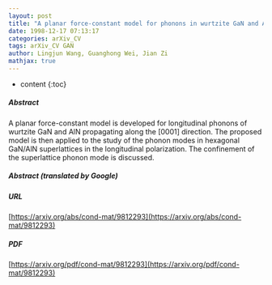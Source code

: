```yaml
---
layout: post
title: "A planar force-constant model for phonons in wurtzite GaN and AlN: Application to hexagonal GaN/AlN superlattices"
date: 1998-12-17 07:13:17
categories: arXiv_CV
tags: arXiv_CV GAN
author: Lingjun Wang, Guanghong Wei, Jian Zi
mathjax: true
---
```


* content
{:toc}

##### Abstract
A planar force-constant model is developed for longitudinal phonons of wurtzite GaN and AlN propagating along the [0001] direction. The proposed model is then applied to the study of the phonon modes in hexagonal GaN/AlN superlattices in the longitudinal polarization. The confinement of the superlattice phonon mode is discussed.

##### Abstract (translated by Google)


##### URL
[https://arxiv.org/abs/cond-mat/9812293](https://arxiv.org/abs/cond-mat/9812293)

##### PDF
[https://arxiv.org/pdf/cond-mat/9812293](https://arxiv.org/pdf/cond-mat/9812293)

